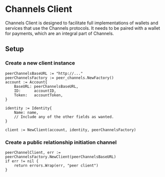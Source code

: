 # Channels Client

Channels Client is designed to facilitate full implementations of wallets and services that use the Channels protocols. It needs to be paired with a wallet for payments, which are an integral part of Channels.


## Setup

### Create a new client instance

```
peerChannelsBaseURL := "http://..."
peerChannelsFactory := peer_channels.NewFactory()
account := Account{
	BaseURL: peerChannelsBaseURL,
	ID:      accountID,
	Token:   accountToken,
}

identity := Identity{
	Name: name,
	// Include any of the other fields as wanted.
}

client := NewClient(account, identity, peerChannelsFactory)
```

### Create a public relationship initiation channel

```
peerChannelClient, err := peerChannelsFactory.NewClient(peerChannelsBaseURL)
if err != nil {
	return errors.Wrap(err, "peer client")
}
```
